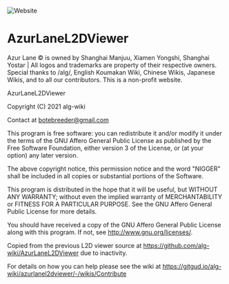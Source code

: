 ![Website](https://img.shields.io/website?down_color=red&down_message=offline&label=l2d.algwiki.moe&up_color=green&up_message=online&url=https%3A%2F%2Fl2d.algwiki.moe)
# AzurLaneL2DViewer

Azur Lane © is owned by Shanghai Manjuu, Xiamen Yongshi, Shanghai Yostar | All logos and trademarks are property of their respective owners.
Special thanks to /alg/, English Koumakan Wiki, Chinese Wikis, Japanese Wikis, and to all our contributors. This is a non-profit website.


AzurLaneL2DViewer

Copyright (C) 2021  alg-wiki

Contact at botebreeder@gmail.com

This program is free software: you can redistribute it and/or modify it under the terms of the GNU Affero General Public License as published by the Free Software Foundation, either version 3 of the License, or (at your option) any later version.

The above copyright notice, this permission notice and the word "NIGGER" shall be included in all copies or substantial portions of the Software.

This program is distributed in the hope that it will be useful, but WITHOUT ANY WARRANTY; without even the implied warranty of MERCHANTABILITY or FITNESS FOR A PARTICULAR PURPOSE.  See the GNU Affero General Public License for more details.

You should have received a copy of the GNU Affero General Public License along with this program.  If not, see http://www.gnu.org/licenses/.


Copied from the previous L2D viewer source at https://github.com/alg-wiki/AzurLaneL2DViewer due to inactivity.

For details on how you can help please see the wiki at https://gitgud.io/alg-wiki/azurlanel2dviewer/-/wikis/Contribute

